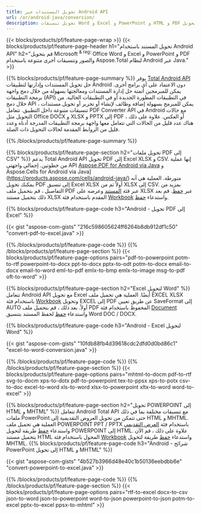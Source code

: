 ```yaml
---
title: تحويل المستندات عبر Android API 
url: /ar/android-java/conversion/
description: تحويل تنسيقات Word و Excel و PowerPoint و HTML و PDF والصورة باستخدام واجهة برمجة تطبيقات تحويل Android. يقوم Android بتحويل Office docx و xlsx و pptx إلى PDF. 
---
```


{{< blocks/products/pf/feature-page-wrap >}}
{{< blocks/products/pf/feature-page-header h1="تحويل المستند باستخدام Android API" h2="قم بتحويل Microsoft <sup> & reg؛ </sup> Office Word و Excel و PowerPoint و PDF والصور وتنسيقات أخرى متنوعة باستخدام Aspose.Total لنظام Android عبر Java." >}}

{{% blocks/products/pf/feature-page-summary %}}
يوفر [Total Android API](https://products.aspose.com/total/android-java/) حل تحويل المستندات وإدارتها لتطبيقات Android دون الاعتماد على أي برامج أخرى. يمكن للمبرمجين أتمتة حل إدارة المستندات ومعالجتها بسهولة من خلال دمج واجهة برمجة التطبيقات (API) في التطبيقات المطورة الجديدة أو في التطبيقات الحالية. من خلال دمج API ، يمكن للمبرمج بسهولة إضافة وظائف لإنشاء أو تحرير أو تحويل مستندات تنسيقات متنوعة داخل التطبيق. تتعامل PDF Converter API في Android مع حالات التحويل مثل Office DOCX و XLSX و PPTX إلى PDF أو العكس. علاوة على ذلك ، هناك عدد قليل من الحالات التي تتعامل معها واجهة برمجة التطبيقات المدرجة أدناه وعدد قليل من الروابط المقدمة لحالات التحويل ذات الصلة. 

{{% /blocks/products/pf/feature-page-summary  %}}

{{% blocks/products/pf/feature-page-section  h2="تحويل ملفات PDF إلى CSV" %}}
يدعم Total Android API تحويل PDF إلى Excel XLSX و CSV. إنها عملية من خطوتين. إجمالي واجهتي API [Aspose.PDF for Android via Java](https://products.aspose.com/pdf/android-java/) و Aspose.Cells for Android via Java](https://products.aspose.com/cells/android-java/) متورطة. العملية هي أنه يمكنك تحويل PDF إلى تنسيق Excel XLSX أولاً ثم من XLSX إلى CSV. بمزيد من التفاصيل ، قم بتحميل ملف PDF عبر فئة [المستند](https://reference.aspose.com/pdf/java/com.aspose.pdf/Document) وعرضه على XLSX عبر [حفظ](https://reference.aspose.com/pdf/java/com.aspose.pdf/Document#save-java.lang.String-com.aspose.pdf.SaveOptions-). قم بعد ذلك بتحميل مستند XLSX المقدم باستخدام فئة [Workbook](https://reference.aspose.com/cells/java/com.aspose.cells/Workbook) واستدعاء [حفظ](https://reference.aspose.com/cells/java/com.aspose.cells/workbook#save(java.lang.String،٪20com.aspose.cells.SaveOptions)).

{{% blocks/products/pf/feature-page-code h3="Android - تحويل PDF إلى Excel" %}}

{{< gist "aspose-com-gists" "216c598605624ff6264b8db912df1c50" "convert-pdf-to-excel.java" >}}

{{% /blocks/products/pf/feature-page-code  %}}
{{% /blocks/products/pf/feature-page-section %}}
{{< blocks/products/pf/feature-page-options pairs="pdf-to-powerpoint potm-to-rtf powerpoint-to-docx ppt-to-docx pptx-to-odt potm-to-docx email-to-docx email-to-word eml-to-pdf emlx-to-bmp emlx-to-image msg-to-pdf oft-to-word" >}}


{{% blocks/products/pf/feature-page-section  h2="Excel لتحويل Word" %}}
تتعامل Android API مع تحويل Excel أيضًا. العملية هي تحميل ملف EXCEL XLSX باستخدام فئة [Workbook](https://reference.aspose.com/cells/java/com.aspose.cells/Workbook) وتحويل EXCEL إلى PDF عن طريق تعيين SaveFormat إلى AUTO أولاً. بعد ذلك ، قم بتحميل ملف PDF المحفوظ باستخدام فئة [Document](https://reference.aspose.com/pdf/java/com.aspose.pdf/Document) واستدعاء [حفظ](https://reference.aspose.com/pdf/java/com.aspose.pdf/Document#save-java.lang.String-com.aspose.pdf.SaveOptions-) لحفظ المستند بتنسيق Word DOC / DOCX.

{{% blocks/products/pf/feature-page-code h3="Android - Excel لتحويل Word" %}}

{{< gist "aspose-com-gists" "10fdb88fb4d39618cdc2dfd0d0bd86c1" "excel-to-word-conversion.java" >}}

{{% /blocks/products/pf/feature-page-code  %}}
{{% /blocks/products/pf/feature-page-section %}}
{{< blocks/products/pf/feature-page-options pairs="mhtml-to-docm pdf-to-rtf svg-to-docm xps-to-dotx pdf-to-powerpoint tex-to-ppsx xps-to-potx csv-to-doc excel-to-word xls-to-word xlsx-to-powerpoint xltx-to-word word-to-excel" >}}

{{% blocks/products/pf/feature-page-section  h2="تحويل POWERPOINT إلى HTML و MHTML" %}}
تتعامل Android Total API مع تنسيقات مختلفة بما في ذلك ملفات PowerPoint حتى تتمكن من تحويل العروض التقديمية إلى HTML و MHTML. العملية هي تحميل ملف POWERPOINT PPT / PPTX باستخدام فئة [العرض التقديمي](https://reference.aspose.com/slides/java/com.aspose.slides/Presentation) واستدعاء [حفظ](https://reference.aspose.com/slides/java/com.aspose.slides/Presentation#save-java.lang.String-int-com.aspose.slides.ISaveOptions-) طريقة لتحويل POWERPOINT إلى HTML. علاوة على ذلك ، قم الآن بتحميل مستند HTML المحول باستخدام فئة [Workbook](https://reference.aspose.com/cells/java/com.aspose.cells/Workbook) واستدعاء [حفظ](https://reference.aspose.com/cell/java/com.aspose.cells/) طريقة لتحويل MHTML. 
{{% blocks/products/pf/feature-page-code h3="Android - شرائح PowerPoint إلى تحويل HTML و MHTML" %}}

{{< gist "aspose-com-gists" "4b527b3966d48e40c1b50136eebdbb6e" "convert-powerpoint-to-excel.java" >}}


{{% /blocks/products/pf/feature-page-code  %}}
{{% /blocks/products/pf/feature-page-section %}}
{{< blocks/products/pf/feature-page-options pairs="rtf-to-excel docx-to-csv json-to-word json-to-powerpoint word-to-json powerpoint-to-json potm-to-excel pptx-to-excel ppsx-to-mhtml" >}}